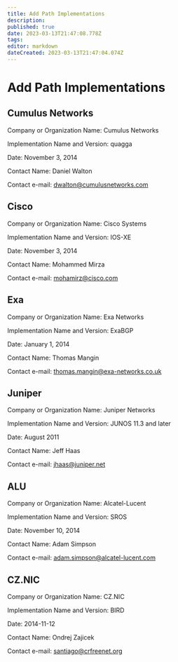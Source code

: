 ```yaml
---
title: Add Path Implementations
description: 
published: true
date: 2023-03-13T21:47:08.778Z
tags: 
editor: markdown
dateCreated: 2023-03-13T21:47:04.074Z
---
```


# Add Path Implementations 

## Cumulus Networks 

   Company or Organization Name: Cumulus Networks

   Implementation Name and Version: quagga

   Date: November 3, 2014

   Contact Name: Daniel Walton

   Contact e-mail: dwalton@cumulusnetworks.com

## Cisco 

   Company or Organization Name: Cisco Systems

   Implementation Name and Version: IOS-XE

   Date: November 3, 2014

   Contact Name: Mohammed Mirza

   Contact e-mail: mohamirz@cisco.com

## Exa 

   Company or Organization Name: Exa Networks

   Implementation Name and Version: ExaBGP

   Date: January 1, 2014

   Contact Name: Thomas Mangin

   Contact e-mail: thomas.mangin@exa-networks.co.uk

## Juniper 

   Company or Organization Name: Juniper Networks

   Implementation Name and Version: JUNOS 11.3 and later

   Date: August 2011

   Contact Name: Jeff Haas

   Contact e-mail: jhaas@juniper.net


   ## ALU 

   Company or Organization Name: Alcatel-Lucent

   Implementation Name and Version: SROS

   Date: November 10, 2014

   Contact Name: Adam Simpson

   Contact e-mail: adam.simpson@alcatel-lucent.com

## CZ.NIC

   Company or Organization Name: CZ.NIC

   Implementation Name and Version: BIRD

   Date: 2014-11-12

   Contact Name: Ondrej Zajicek

   Contact e-mail: santiago@crfreenet.org


